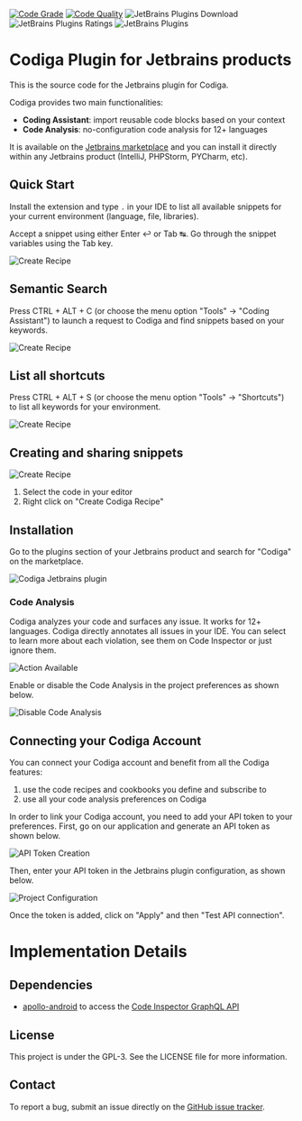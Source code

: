 [![Code Grade](https://api.codiga.io/project/29692/status/svg)](https://app.codiga.io/public/project/29692/jetbrains-plugin/dashboard)
[![Code Quality](https://api.codiga.io/project/29692/score/svg)](https://app.codiga.io/public/project/29692/jetbrains-plugin/dashboard)
![JetBrains Plugins Download](https://img.shields.io/jetbrains/plugin/d/17969)
![JetBrains Plugins Ratings](https://img.shields.io/jetbrains/plugin/r/rating/17969)
![JetBrains Plugins](https://img.shields.io/jetbrains/plugin/v/17969)

# Codiga Plugin for Jetbrains products

This is the source code for the Jetbrains plugin for Codiga.

Codiga provides two main functionalities:

 - **Coding Assistant**: import reusable code blocks based on your context
 - **Code Analysis**: no-configuration code analysis for 12+ languages

It is available on the [Jetbrains marketplace](https://plugins.jetbrains.com/plugin/17969-codiga) 
and you can install it directly within any Jetbrains product (IntelliJ, PHPStorm, PYCharm, etc).


## Quick Start

Install the extension and type `.` in your IDE to list all available snippets for your current environment (language, file, libraries).

Accept a snippet using either Enter ↩ or Tab ↹. Go through the snippet variables using the Tab key.

![Create Recipe](images/shortcut.gif "Using a shortcut")

## Semantic Search

Press CTRL + ALT + C (or choose the menu option "Tools" → "Coding Assistant") to launch a request 
to Codiga and find snippets based on your keywords.

![Create Recipe](images/coding-assistant.gif "Coding Assistant")

## List all shortcuts

Press CTRL + ALT + S (or choose the menu option "Tools" → "Shortcuts") to list
all keywords for your environment.

![Create Recipe](images/shortcut-list.gif "List of all shortcuts")

## Creating and sharing snippets

![Create Recipe](images/create-recipe.gif "Creating Recipe")

1. Select the code in your editor
2. Right click on "Create Codiga Recipe"



## Installation

Go to the plugins section of your Jetbrains product and search for "Codiga" on the marketplace.

![Codiga Jetbrains plugin](images/plugin-description.png "Codiga PlugIn")


### Code Analysis

Codiga analyzes your code and surfaces any issue. It works for 12+ languages. Codiga directly annotates all issues in your IDE. 
You can select to learn more about each violation, see them on Code Inspector or just ignore them.

![Action Available](images/actions-available.png)

Enable or disable the Code Analysis in the project preferences as shown below.

![Disable Code Analysis](images/disable-code-analysis.gif)

## Connecting your Codiga Account

You can connect your Codiga account and benefit from all the Codiga features: 

 1. use the code recipes and cookbooks you define and subscribe to
 2. use all your code analysis preferences on Codiga

In order to link your Codiga account, you need to add your API token to your preferences.
First, go on our application and generate an API token as shown below.

![API Token Creation](images/api-token-creation.gif)


Then, enter your API token in the Jetbrains plugin configuration, as shown below.

![Project Configuration](images/api-token.png)

Once the token is added, click on "Apply" and then "Test API connection".

# Implementation Details

## Dependencies

 * [apollo-android](https://github.com/apollographql/apollo-android) 
   to access the [Code Inspector GraphQL API](https://doc.codiga.io/docs/api/)

## License

This project is under the GPL-3. See the LICENSE file for more information.

## Contact

To report a bug, submit an issue directly on the [GitHub issue tracker](https://github.com/codiga/jetbrains-plugin/issues).
